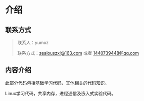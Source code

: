 # 介绍

## 联系方式

> 联系人：yumoz
>
> 联系方式：zealouszxl@163.com 或者 1440739448@qq.com 

## 内容介绍

此部分代码包括基础学习代码，其他相关的代码知识。

Linux学习代码，共享内存，进程通信及嵌入式实验代码。